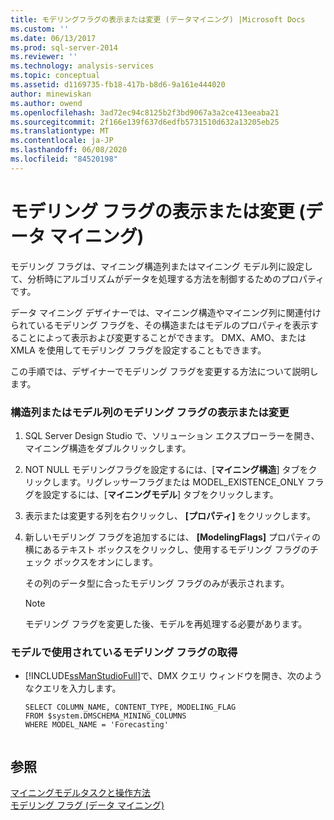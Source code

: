 ```yaml
---
title: モデリングフラグの表示または変更 (データマイニング) |Microsoft Docs
ms.custom: ''
ms.date: 06/13/2017
ms.prod: sql-server-2014
ms.reviewer: ''
ms.technology: analysis-services
ms.topic: conceptual
ms.assetid: d1169735-fb18-417b-b8d6-9a161e444020
author: minewiskan
ms.author: owend
ms.openlocfilehash: 3ad72ec94c8125b2f3bd9067a3a2ce413eeaba21
ms.sourcegitcommit: 2f166e139f637d6edfb5731510d632a13205eb25
ms.translationtype: MT
ms.contentlocale: ja-JP
ms.lasthandoff: 06/08/2020
ms.locfileid: "84520198"
---
```

# <a name="view-or-change-modeling-flags-data-mining"></a>モデリング フラグの表示または変更 (データ マイニング)
  モデリング フラグは、マイニング構造列またはマイニング モデル列に設定して、分析時にアルゴリズムがデータを処理する方法を制御するためのプロパティです。  
  
 データ マイニング デザイナーでは、マイニング構造やマイニング列に関連付けられているモデリング フラグを、その構造またはモデルのプロパティを表示することによって表示および変更することができます。 DMX、AMO、または XMLA を使用してモデリング フラグを設定することもできます。  
  
 この手順では、デザイナーでモデリング フラグを変更する方法について説明します。  
  
### <a name="view-or-change-the-modeling-flag-for-a-structure-column-or-model-column"></a>構造列またはモデル列のモデリング フラグの表示または変更  
  
1.  SQL Server Design Studio で、ソリューション エクスプローラーを開き、マイニング構造をダブルクリックします。  
  
2.  NOT NULL モデリングフラグを設定するには、[**マイニング構造**] タブをクリックします。リグレッサーフラグまたは MODEL_EXISTENCE_ONLY フラグを設定するには、[**マイニングモデル**] タブをクリックします。  
  
3.  表示または変更する列を右クリックし、 **[プロパティ]** をクリックします。  
  
4.  新しいモデリング フラグを追加するには、 **[ModelingFlags]** プロパティの横にあるテキスト ボックスをクリックし、使用するモデリング フラグのチェック ボックスをオンにします。  
  
     その列のデータ型に合ったモデリング フラグのみが表示されます。  
  
    > [!NOTE]  
    >  モデリング フラグを変更した後、モデルを再処理する必要があります。  
  
### <a name="get-the-modeling-flags-used-in-the-model"></a>モデルで使用されているモデリング フラグの取得  
  
-   [!INCLUDE[ssManStudioFull](../../includes/ssmanstudiofull-md.md)]で、DMX クエリ ウィンドウを開き、次のようなクエリを入力します。  
  
    ```  
    SELECT COLUMN_NAME, CONTENT_TYPE, MODELING_FLAG  
    FROM $system.DMSCHEMA_MINING_COLUMNS  
    WHERE MODEL_NAME = 'Forecasting'  
  
    ```  
  
## <a name="see-also"></a>参照  
 [マイニングモデルタスクと操作方法](mining-model-tasks-and-how-tos.md)   
 [モデリング フラグ (データ マイニング)](modeling-flags-data-mining.md)  
  
  
